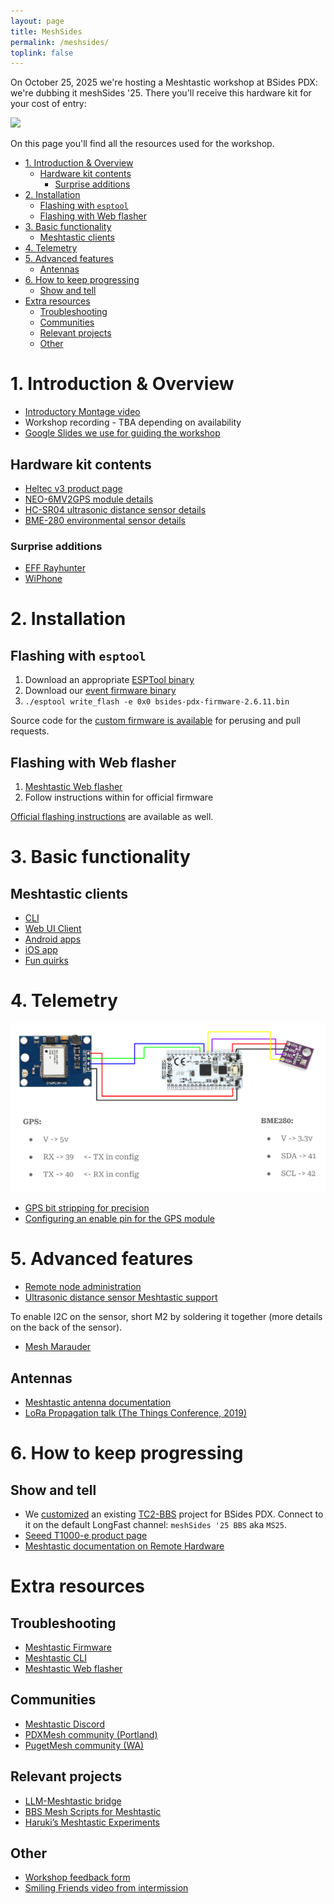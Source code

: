 ```yaml
---
layout: page
title: MeshSides
permalink: /meshsides/
toplink: false
---
```

On October 25, 2025 we're hosting a Meshtastic workshop at BSides PDX: we're dubbing it meshSides '25. There you'll receive this hardware kit for your cost of entry:

![](assets/meshsides-kit.png)

On this page you'll find all the resources used for the workshop.

<!-- toc -->

- [1. Introduction & Overview](#1-introduction--overview)
    * [Hardware kit contents](#hardware-kit-contents)
        + [Surprise additions](#surprise-additions)
- [2. Installation](#2-installation)
    * [Flashing with `esptool`](#flashing-with-esptool)
    * [Flashing with Web flasher](#flashing-with-web-flasher)
- [3. Basic functionality](#3-basic-functionality)
    * [Meshtastic clients](#meshtastic-clients)
- [4. Telemetry](#4-telemetry)
- [5. Advanced features](#5-advanced-features)
    * [Antennas](#antennas)
- [6. How to keep progressing](#6-how-to-keep-progressing)
    * [Show and tell](#show-and-tell)
- [Extra resources](#extra-resources)
    * [Troubleshooting](#troubleshooting)
    * [Communities](#communities)
    * [Relevant projects](#relevant-projects)
    * [Other](#other)

<!-- tocstop -->

# 1. Introduction & Overview

- [Introductory Montage video](https://www.youtube.com/watch?v=fmEhItNW0Q0)
- Workshop recording - TBA depending on availability
- [Google Slides we use for guiding the workshop](https://docs.google.com/presentation/d/1NV6DDtEID5ZnrtPdnQmO0WdO0rxEEhatJCHDJl_QeSA/edit)

## Hardware kit contents

- [Heltec v3 product page](https://heltec.org/project/wifi-lora-32-v3/)
- [NEO-6MV2GPS module details](https://components101.com/modules/neo-6mv2-gps-module)
- [HC-SR04 ultrasonic distance sensor details](https://projecthub.arduino.cc/Isaac100/getting-started-with-the-hc-sr04-ultrasonic-sensor-7cabe1)
- [BME-280 environmental sensor details](https://randomnerdtutorials.com/bme280-sensor-arduino-pressure-temperature-humidity/)

### Surprise additions

- [EFF Rayhunter](https://efforg.github.io/rayhunter/)
- [WiPhone](https://www.wiphone.io/)

# 2. Installation

## Flashing with `esptool`

1. Download an appropriate [ESPTool binary](https://github.com/espressif/esptool/releases/tag/v4.10.0)
1. Download our [event firmware binary](https://drive.google.com/drive/folders/1UPdN6XeaiWWb94XXDGoKej2iUTjExevO)
1. `./esptool write_flash -e 0x0 bsides-pdx-firmware-2.6.11.bin`

Source code for the [custom firmware is available](https://github.com/Cool-Consulting-LLC/meshtastic-firmware) for perusing and pull requests.

## Flashing with Web flasher

1. [Meshtastic Web flasher](https://flasher.meshtastic.org/)
1. Follow instructions within for official firmware

[Official flashing instructions](https://meshtastic.org/docs/getting-started/) are available as well.

# 3. Basic functionality

## Meshtastic clients

- [CLI](https://meshtastic.org/docs/software/python/cli/installation/)
- [Web UI Client](https://client.meshtastic.org/)
- [Android apps](https://meshtastic.org/docs/software/android/installation/)
- [iOS app](https://apple.co/3Auysep)
- [Fun quirks](https://github.com/meshtastic/firmware/issues/5079)

# 4. Telemetry

![](assets/meshsides-telemetry-diagram.jpg)

- [GPS bit stripping for precision](https://docs.rs/meshtastic/latest/meshtastic/protobufs/struct.Position.html#structfield.precision_bits)
- [Configuring an enable pin for the GPS module](https://meshtastic.org/docs/hardware/devices/heltec-automation/lora32/peripherals/)

# 5. Advanced features

- [Remote node administration](https://meshtastic.org/docs/configuration/remote-admin/)
- [Ultrasonic distance sensor Meshtastic support](https://meshtastic.org/docs/configuration/module/telemetry/#:~:text=RCWL9620,Ultrasonic%20Distance%20Sensor)

To enable I2C on the sensor, short M2 by soldering it together (more details on the back of the sensor).

- [Mesh Marauder](https://meshmarauder.net/)

## Antennas

- [Meshtastic antenna documentation](https://meshtastic.org/docs/hardware/antennas/)
- [LoRa Propagation talk (The Things Conference, 2019)](https://www.youtube.com/watch?v=BOc3N3Yl38o)

# 6. How to keep progressing

## Show and tell

- We [customized](https://github.com/Cool-Consulting-LLC/meshsides-bbs) an existing [TC2-BBS](https://github.com/TheCommsChannel/TC2-BBS-mesh/) project for BSides PDX. Connect to it on the default LongFast channel: `meshSides '25 BBS` aka `MS25`.
- [Seeed T1000-e product page](https://www.seeedstudio.com/SenseCAP-Card-Tracker-T1000-E-for-Meshtastic-p-5913.html)
- [Meshtastic documentation on Remote Hardware](https://meshtastic.org/docs/configuration/module/remote-hardware/)

# Extra resources

## Troubleshooting

- [Meshtastic Firmware](https://github.com/meshtastic/firmware)
- [Meshtastic CLI](https://github.com/meshtastic/python)
- [Meshtastic Web flasher](https://github.com/meshtastic/web-flasher)

## Communities

- [Meshtastic Discord](https://discord.com/invite/meshtastic)
- [PDXMesh community (Portland)](https://discord.com/invite/y4R5sHPqaU)
- [PugetMesh community (WA)](https://pugetmesh.org/)

## Relevant projects

- [LLM-Meshtastic bridge](https://github.com/fiquett/llm-meshtastic-bridge)
- [BBS Mesh Scripts for Meshtastic](https://github.com/SpudGunMan/meshing-around)
- [Haruki’s Meshtastic Experiments](https://harukitoreda.github.io/Meshtastic-Experiments/)

## Other

- [Workshop feedback form](https://meshsides-feedback.coolconsulting.lol)
- [Smiling Friends video from intermission](https://www.youtube.com/watch?v=KFmLnprKRo0)
